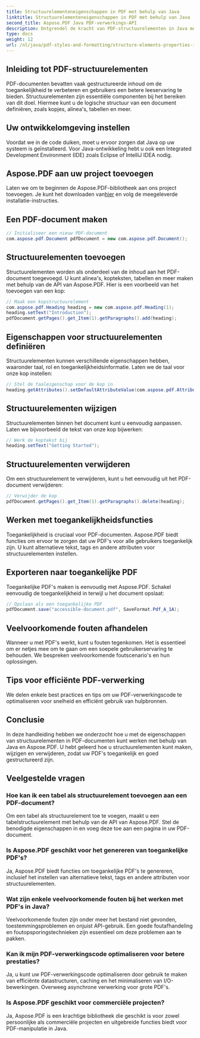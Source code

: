```yaml
---
title: Structuurelementeneigenschappen in PDF met behulp van Java
linktitle: Structuurelementeneigenschappen in PDF met behulp van Java
second_title: Aspose.PDF Java PDF-verwerkings-API
description: Ontgrendel de kracht van PDF-structuurelementen in Java met Aspose.PDF. Leer PDF's maken, wijzigen en optimaliseren voor toegankelijkheid.
type: docs
weight: 12
url: /nl/java/pdf-styles-and-formatting/structure-elements-properties-in-pdf-using-java/
---
```


## Inleiding tot PDF-structuurelementen

PDF-documenten bevatten vaak gestructureerde inhoud om de toegankelijkheid te verbeteren en gebruikers een betere leeservaring te bieden. Structuurelementen zijn essentiële componenten bij het bereiken van dit doel. Hiermee kunt u de logische structuur van een document definiëren, zoals kopjes, alinea's, tabellen en meer.

## Uw ontwikkelomgeving instellen

Voordat we in de code duiken, moet u ervoor zorgen dat Java op uw systeem is geïnstalleerd. Voor Java-ontwikkeling hebt u ook een Integrated Development Environment (IDE) zoals Eclipse of IntelliJ IDEA nodig.

## Aspose.PDF aan uw project toevoegen

 Laten we om te beginnen de Aspose.PDF-bibliotheek aan ons project toevoegen. Je kunt het downloaden van[hier](https://releases.aspose.com/pdf/java/) en volg de meegeleverde installatie-instructies.

## Een PDF-document maken

```java
// Initialiseer een nieuw PDF-document
com.aspose.pdf.Document pdfDocument = new com.aspose.pdf.Document();
```

## Structuurelementen toevoegen

Structuurelementen worden als onderdeel van de inhoud aan het PDF-document toegevoegd. U kunt alinea's, kopteksten, tabellen en meer maken met behulp van de API van Aspose.PDF. Hier is een voorbeeld van het toevoegen van een kop:

```java
// Maak een kopstructuurelement
com.aspose.pdf.Heading heading = new com.aspose.pdf.Heading(1);
heading.setText("Introduction");
pdfDocument.getPages().get_Item(1).getParagraphs().add(heading);
```

## Eigenschappen voor structuurelementen definiëren

Structuurelementen kunnen verschillende eigenschappen hebben, waaronder taal, rol en toegankelijkheidsinformatie. Laten we de taal voor onze kop instellen:

```java
// Stel de taaleigenschap voor de kop in
heading.getAttributes().setDefaultAttributeValue(com.aspose.pdf.AttributeKeys.Lang, "en-US");
```

## Structuurelementen wijzigen

Structuurelementen binnen het document kunt u eenvoudig aanpassen. Laten we bijvoorbeeld de tekst van onze kop bijwerken:

```java
// Werk de koptekst bij
heading.setText("Getting Started");
```

## Structuurelementen verwijderen

Om een structuurelement te verwijderen, kunt u het eenvoudig uit het PDF-document verwijderen:

```java
// Verwijder de kop
pdfDocument.getPages().get_Item(1).getParagraphs().delete(heading);
```

## Werken met toegankelijkheidsfuncties

Toegankelijkheid is cruciaal voor PDF-documenten. Aspose.PDF biedt functies om ervoor te zorgen dat uw PDF's voor alle gebruikers toegankelijk zijn. U kunt alternatieve tekst, tags en andere attributen voor structuurelementen instellen.

## Exporteren naar toegankelijke PDF

Toegankelijke PDF's maken is eenvoudig met Aspose.PDF. Schakel eenvoudig de toegankelijkheid in terwijl u het document opslaat:

```java
// Opslaan als een toegankelijke PDF
pdfDocument.save("accessible-document.pdf", SaveFormat.Pdf_A_1A);
```

## Veelvoorkomende fouten afhandelen

Wanneer u met PDF's werkt, kunt u fouten tegenkomen. Het is essentieel om er netjes mee om te gaan om een soepele gebruikerservaring te behouden. We bespreken veelvoorkomende foutscenario's en hun oplossingen.

## Tips voor efficiënte PDF-verwerking

We delen enkele best practices en tips om uw PDF-verwerkingscode te optimaliseren voor snelheid en efficiënt gebruik van hulpbronnen.

## Conclusie

In deze handleiding hebben we onderzocht hoe u met de eigenschappen van structuurelementen in PDF-documenten kunt werken met behulp van Java en Aspose.PDF. U hebt geleerd hoe u structuurelementen kunt maken, wijzigen en verwijderen, zodat uw PDF's toegankelijk en goed gestructureerd zijn.

## Veelgestelde vragen

### Hoe kan ik een tabel als structuurelement toevoegen aan een PDF-document?

Om een tabel als structuurelement toe te voegen, maakt u een tabelstructuurelement met behulp van de API van Aspose.PDF. Stel de benodigde eigenschappen in en voeg deze toe aan een pagina in uw PDF-document.

### Is Aspose.PDF geschikt voor het genereren van toegankelijke PDF's?

Ja, Aspose.PDF biedt functies om toegankelijke PDF's te genereren, inclusief het instellen van alternatieve tekst, tags en andere attributen voor structuurelementen.

### Wat zijn enkele veelvoorkomende fouten bij het werken met PDF's in Java?

Veelvoorkomende fouten zijn onder meer het bestand niet gevonden, toestemmingsproblemen en onjuist API-gebruik. Een goede foutafhandeling en foutopsporingstechnieken zijn essentieel om deze problemen aan te pakken.

### Kan ik mijn PDF-verwerkingscode optimaliseren voor betere prestaties?

Ja, u kunt uw PDF-verwerkingscode optimaliseren door gebruik te maken van efficiënte datastructuren, caching en het minimaliseren van I/O-bewerkingen. Overweeg asynchrone verwerking voor grote PDF's.

### Is Aspose.PDF geschikt voor commerciële projecten?

Ja, Aspose.PDF is een krachtige bibliotheek die geschikt is voor zowel persoonlijke als commerciële projecten en uitgebreide functies biedt voor PDF-manipulatie in Java.